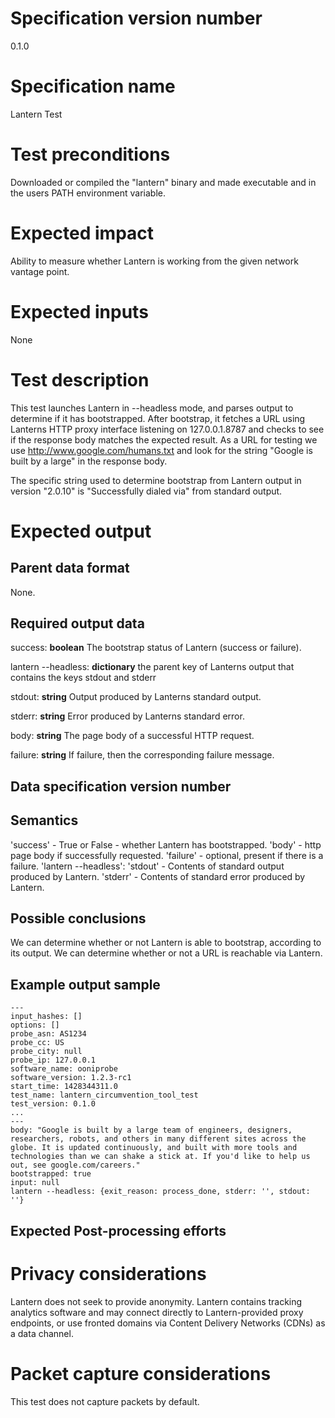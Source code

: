 # Specification version number

0.1.0

# Specification name

Lantern Test

# Test preconditions

Downloaded or compiled the "lantern" binary and made executable and in
the users PATH environment variable.

# Expected impact

Ability to measure whether Lantern is working from the given network vantage point.

# Expected inputs

None

# Test description

This test launches Lantern in --headless mode, and parses output to determine
if it has bootstrapped.  After bootstrap, it fetches a URL using Lanterns HTTP
proxy interface listening on 127.0.0.1.8787 and checks to see if the response
body matches the expected result.
As a URL for testing we use http://www.google.com/humans.txt and look for the
string "Google is built by a large" in the response body.

The specific string used to determine bootstrap from Lantern output in version
"2.0.10" is "Successfully dialed via" from standard output.

# Expected output

## Parent data format

None.

## Required output data

success:
**boolean** The bootstrap status of Lantern (success or failure).

lantern --headless:
**dictionary** the parent key of Lanterns output that contains the keys stdout and stderr

stdout:
**string** Output produced by Lanterns standard output.

stderr:
**string** Error produced by Lanterns standard error.

body:
**string** The page body of a successful HTTP request.

failure:
**string** If failure, then the corresponding failure message.


## Data specification version number

## Semantics

'success' - True or False - whether Lantern has bootstrapped.
'body' - http page body if successfully requested.
'failure' - optional, present if there is a failure.
'lantern --headless':
  'stdout' - Contents of standard output produced by Lantern.
  'stderr' - Contents of standard error produced by Lantern.


## Possible conclusions

We can determine whether or not Lantern is able to bootstrap, according to its output.
We can determine whether or not a URL is reachable via Lantern.

## Example output sample
```
---
input_hashes: []
options: []
probe_asn: AS1234
probe_cc: US
probe_city: null
probe_ip: 127.0.0.1
software_name: ooniprobe
software_version: 1.2.3-rc1
start_time: 1428344311.0
test_name: lantern_circumvention_tool_test
test_version: 0.1.0
...
---
body: "Google is built by a large team of engineers, designers, researchers, robots, and others in many different sites across the globe. It is updated continuously, and built with more tools and technologies than we can shake a stick at. If you'd like to help us out, see google.com/careers."
bootstrapped: true
input: null
lantern --headless: {exit_reason: process_done, stderr: '', stdout: ''}
```

## Expected Post-processing efforts

# Privacy considerations

Lantern does not seek to provide anonymity. Lantern contains tracking analytics
software and may connect directly to Lantern-provided proxy endpoints, or use
fronted domains via Content Delivery Networks (CDNs) as a data channel.

# Packet capture considerations

This test does not capture packets by default.
